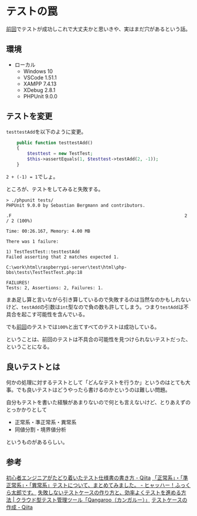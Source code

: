 # テストの罠

[前回](testanddebug.html)でテストが成功しこれで大丈夫かと思いきや、実はまだ穴があるという話。

## 環境

- ローカル
  - Windows 10
  - VSCode 1.51.1
  - XAMPP 7.4.13
  - XDebug 2.8.1
  - PHPUnit 9.0.0

## テストを変更

`testtestAdd`を以下のように変更。

~~~php
    public function testtestAdd()
    {
        $testtest = new TestTest;
        $this->assertEquals(1, $testtest->testAdd(2, -1));
    }
~~~

`2 + (-1) = 1`でしょ。

ところが、テストをしてみると失敗する。

~~~
> ./phpunit tests/
PHPUnit 9.0.0 by Sebastian Bergmann and contributors.

.F                                                                  2 / 2 (100%)

Time: 00:26.167, Memory: 4.00 MB

There was 1 failure:

1) TestTestTest::testtestAdd
Failed asserting that 2 matches expected 1.

C:\work\html\raspberrypi-server\test\html\php-bbs\tests\TestTestTest.php:18

FAILURES!
Tests: 2, Assertions: 2, Failures: 1.
~~~

まあ足し算と言いながら引き算しているので失敗するのは当然なのかもしれないけど、`testAdd`の引数は`int`型なので負の数も許してしまう。つまり`testAdd`は不具合を起こす可能性を含んでいる。

でも[前回](testanddebug.html)のテストでは`100%`と出てすべてのテストは成功している。

ということは、前回のテストは不具合の可能性を見つけられないテストだった、ということになる。

## 良いテストとは

何かの処理に対するテストとして「どんなテストを行うか」というのはとても大事。でも良いテストはどうやったら書けるのかというのは難しい問題。

自分もテストを書いた経験があまりないので何とも言えないけど、とりあえずのとっかかりとして

* 正常系・準正常系・異常系
* 同値分割・境界値分析

というものがあるらしい。



## 参考

[初心者エンジニアがたどり着いたテスト仕様書の書き方 \- Qiita](https://qiita.com/nnahito/items/a664d89ff8a6c7a741b2)
[「正常系」・「準正常系」・「異常系」テストについて、まとめてみました。 \- ヒャッハー！ふっくら太郎です。](http://gokushiteki-softtest.hatenablog.com/entry/2017/09/09/170828)
[失敗しないテストケースの作り方と、効率よくテストを進める方法 \| クラウド型テスト管理ツール「Qangaroo（カンガルー）」](https://qangaroo.jp/info/test-case-plan-do/)
[テストケースの作成 \- Qiita](https://qiita.com/salvage0707/items/b15412af6951da2069ba)